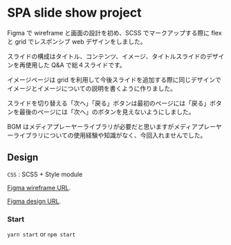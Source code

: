 # SPA slide show project

Figma で wireframe と画面の設計を初め、SCSS でマークアップする際に flex と grid でレスポンシブ web デザインをしました。

スライドの構成はタイトル、コンテンツ、イメージ、タイトルスライドのデザインを再使用した Q&A で総４スライドです。

イメージページは grid を利用して今後スライドを追加する際に同じデザインでイメージとイメージについての説明を書くように作りました。

スライドを切り替える「次へ」「戻る」ボタンは最初のページには「戻る」ボタンを最後のページには「次へ」のボタンを見えないようにしました。

BGM はメディアプレーヤーライブラリが必要だと思いますがメディアプレーヤーライブラリについての使用経験や知識がなく、今回入れませんでした。

## Design

`CSS` : SCSS + Style module

[Figma wireframe URL](https://www.figma.com/file/f93whx2YUKTVcSzzSPnlMM/presentation?type=design&node-id=40-147&t=yOm6zfLJH5hRm0uL-0).

[Figma design URL](https://www.figma.com/file/f93whx2YUKTVcSzzSPnlMM/presentation?type=design&node-id=40-268&t=OSx1VMvwtBRgBcfV-0).

### Start

`yarn start` or `npm start`

